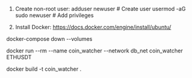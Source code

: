 1) Create non-root user:
    adduser newuser  # Create user
    usermod -aG sudo newuser  # Add privileges

2) Install Docker:
https://docs.docker.com/engine/install/ubuntu/






docker-compose down --volumes









docker run --rm --name coin_watcher --network db_net coin_watcher ETHUSDT

docker build -t coin_watcher . 
